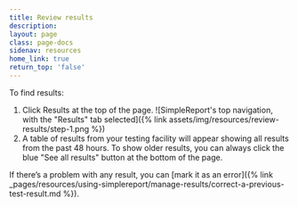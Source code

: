 ```yaml
---
title: Review results
description:
layout: page
class: page-docs
sidenav: resources
home_link: true
return_top: 'false'
---
```


To find results:
1. Click Results at the top of the page.
![SimpleReport's top navigation, with the "Results" tab selected]({% link assets/img/resources/review-results/step-1.png %})
2. A table of results from your testing facility will appear showing all results from the past 48 hours. To show older results, you can always click the blue "See all results" button at the bottom of the page.

If there’s a problem with any result, you can [mark it as an error]({% link _pages/resources/using-simplereport/manage-results/correct-a-previous-test-result.md %}).
